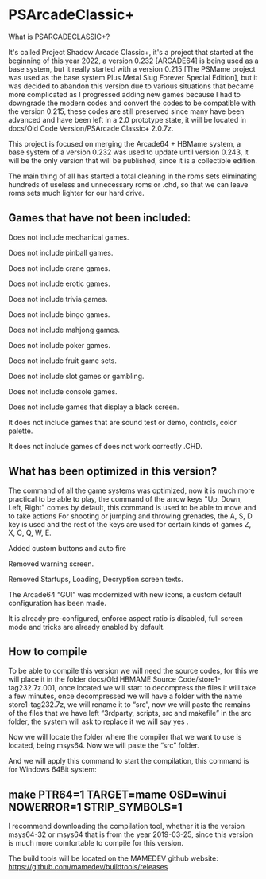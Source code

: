 # PSArcadeClassic+
What is PSARCADECLASSIC+?

It's called Project Shadow Arcade Classic+, it's a project that started at the beginning of this year 2022, a version 0.232 [ARCADE64] is being used as a base system, but it really started with a version 0.215 [The PSMame project was used as the base system Plus Metal Slug Forever Special Edition], but it was decided to abandon this version due to various situations that became more complicated as I progressed adding new games because I had to downgrade the modern codes and convert the codes to be compatible with the version 0.215, these codes are still preserved since many have been advanced and have been left in a 2.0 prototype state, it will be located in docs/Old Code Version/PSArcade Classic+ 2.0.7z.

This project is focused on merging the Arcade64 + HBMame system, a base system of a version 0.232 was used to update until version 0.243, it will be the only version that will be published, since it is a collectible edition.

The main thing of all has started a total cleaning in the roms sets eliminating hundreds of useless and unnecessary roms or .chd, so that we can leave roms sets much lighter for our hard drive.

Games that have not been included:
----------------------------------

Does not include mechanical games.

Does not include pinball games.

Does not include crane games.

Does not include erotic games.

Does not include trivia games.

Does not include bingo games.

Does not include mahjong games.

Does not include poker games.

Does not include fruit game sets.

Does not include slot games or gambling.

Does not include console games.

Does not include games that display a black screen.

It does not include games that are sound test or demo, controls, color palette.

It does not include games of does not work correctly .CHD.

What has been optimized in this version?
---------------------------------------

The command of all the game systems was optimized, now it is much more practical to be able to play, the command of the arrow keys "Up, Down, Left, Right" comes by default, this command is used to be able to move and to take actions For shooting or jumping and throwing grenades, the A, S, D key is used and the rest of the keys are used for certain kinds of games Z, X, C, Q, W, E.

Added custom buttons and auto fire

Removed warning screen.

Removed Startups, Loading, Decryption screen texts.

The Arcade64 “GUI” was modernized with new icons, a custom default configuration has been made.

It is already pre-configured, enforce aspect ratio is disabled, full screen mode and tricks are already enabled by default.

How to compile
--------------

To be able to compile this version we will need the source codes, for this we will place it in the folder docs/Old HBMAME Source Code/store1-tag232.7z.001, once located we will start to decompress the files it will take a few minutes, once decompressed we will have a folder with the name store1-tag232.7z, we will rename it to “src”, now we will paste the remains of the files that we have left “3rdparty, scripts, src and makefile” in the src folder, the system will ask to replace it we will say yes .

Now we will locate the folder where the compiler that we want to use is located, being msys64. Now we will paste the “src” folder.

And we will apply this command to start the compilation, this command is for Windows 64Bit system:

make PTR64=1 TARGET=mame OSD=winui NOWERROR=1 STRIP_SYMBOLS=1
--------------------------------------------------------------

I recommend downloading the compilation tool, whether it is the version msys64-32 or msys64 that is from the year 2019-03-25, since this version is much more comfortable to compile for this version.

The build tools will be located on the MAMEDEV github website:
https://github.com/mamedev/buildtools/releases

